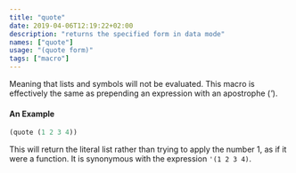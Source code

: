 ```yaml
---
title: "quote"
date: 2019-04-06T12:19:22+02:00
description: "returns the specified form in data mode"
names: ["quote"]
usage: "(quote form)"
tags: ["macro"]
---
```

Meaning that lists and symbols will not be evaluated. This macro is effectively the same as prepending an expression with an apostrophe (*'*).

#### An Example

```clojure
(quote (1 2 3 4))
```

This will return the literal list rather than trying to apply the number 1, as if it were a function.  It is synonymous with the expression `'(1 2 3 4)`.
